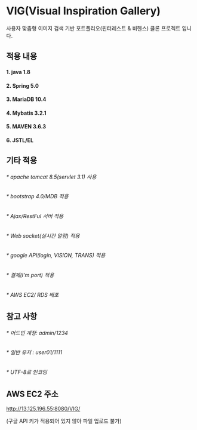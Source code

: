 # VIG(Visual Inspiration Gallery)
사용자 맞춤형 이미지 검색 기반 포트폴리오(핀터레스트 & 비헨스) 클론 프로젝트 입니다. 

## 적용 내용
#### 1. java 1.8
#### 2. Spring 5.0
#### 3. MariaDB 10.4
#### 4. Mybatis 3.2.1
#### 5. MAVEN 3.6.3
#### 6. JSTL/EL

## 기타 적용 
###### * apache tomcat 8.5(servlet 3.1) 사용
###### * bootstrap 4.0/MDB 적용
###### * Ajax/RestFul 서버 적용
###### * Web socket(실시간 알람) 적용
###### * google API(login, VISION, TRANS) 적용 
###### * 결제(I'm port) 적용 
###### * AWS EC2/ RDS 배포
   
   
## 참고 사항
###### * 어드민 계정: admin/1234
###### * 일반 유저 : user01/1111
###### * UTF-8로 인코딩

## AWS EC2 주소 
http://13.125.196.55:8080/VIG/

(구글 API 키가 적용되어 있지 않아 파일 업로드 불가) 
